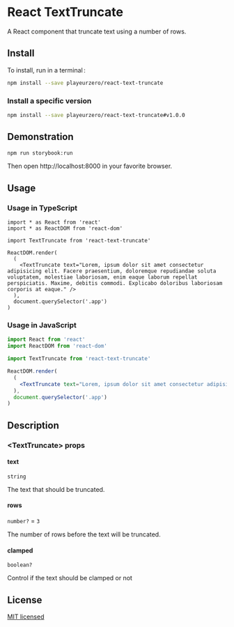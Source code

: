 # React TextTruncate

A React component that truncate text using a number of rows.

## Install

To install, run in a terminal&#x202f;:

```bash
npm install --save playeurzero/react-text-truncate
```

### Install a specific version

```bash
npm install --save playeurzero/react-text-truncate#v1.0.0
```

## Demonstration

```bash
npm run storybook:run
```

Then open http://localhost:8000 in your favorite browser.

## Usage

### Usage in TypeScript

```tsx
import * as React from 'react'
import * as ReactDOM from 'react-dom'

import TextTruncate from 'react-text-truncate'

ReactDOM.render(
  (
    <TextTruncate text="Lorem, ipsum dolor sit amet consectetur adipisicing elit. Facere praesentium, doloremque repudiandae soluta voluptatem, molestiae laboriosam, enim eaque laborum repellat perspiciatis. Maxime, debitis commodi. Explicabo doloribus laboriosam corporis at eaque." />
  ),
  document.querySelector('.app')
)
```

### Usage in JavaScript

```jsx
import React from 'react'
import ReactDOM from 'react-dom'

import TextTruncate from 'react-text-truncate'

ReactDOM.render(
  (
    <TextTruncate text="Lorem, ipsum dolor sit amet consectetur adipisicing elit. Facere praesentium, doloremque repudiandae soluta voluptatem, molestiae laboriosam, enim eaque laborum repellat perspiciatis. Maxime, debitis commodi. Explicabo doloribus laboriosam corporis at eaque." />
  ),
  document.querySelector('.app')
)
```

## Description

### \<TextTruncate> props

#### text

`string`

The text that should be truncated.

#### rows

`number?` = `3`

The number of rows before the text will be truncated.

#### clamped

`boolean?`

Control if the text should be clamped or not

## License

[MIT licensed](LICENSE)
